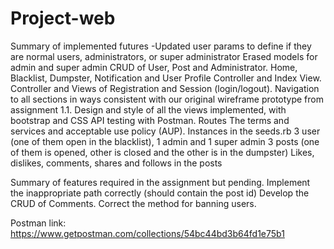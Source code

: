# Project-web

Summary of implemented futures
-Updated user params to define if they are normal users, administrators, or super administrator
Erased models for admin and super admin
CRUD of User, Post and Administrator.
Home, Blacklist, Dumpster, Notification and User Profile Controller and Index View.
Controller and Views of Registration and Session (login/logout).
Navigation to all sections in ways consistent with our original wireframe prototype from assignment 1.1.
Design and style of all the views implemented, with bootstrap and CSS
API testing with Postman.
Routes
The terms and services and acceptable use policy (AUP).
Instances in the seeds.rb
3 user (one of them open in the blacklist), 1 admin and 1 super admin
3 posts (one of them is opened, other is closed and the other is in the dumpster)
Likes, dislikes, comments, shares and follows in the posts

Summary of features required in the assignment but pending.
Implement the inappropriate path correctly (should contain the post id)
Develop the CRUD of Comments.
Correct the method for banning users.

Postman link: https://www.getpostman.com/collections/54bc44bd3b64fd1e75b1